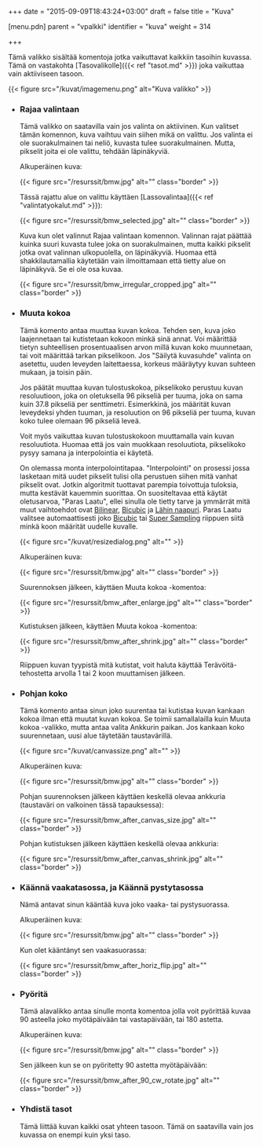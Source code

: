 +++
date = "2015-09-09T18:43:24+03:00"
draft = false
title = "Kuva"

[menu.pdn]
	parent = "vpalkki"
	identifier = "kuva"
	weight = 314

+++

Tämä valikko sisältää komentoja jotka vaikuttavat kaikkiin tasoihin kuvassa. Tämä on vastakohta [Tasovalikolle]({{< ref "tasot.md" >}}) joka vaikuttaa vain aktiiviseen tasoon.

{{< figure src="/kuvat/imagemenu.png" alt="Kuva valikko" >}}

*	### Rajaa valintaan

	Tämä valikko on saatavilla vain jos valinta on aktiivinen. Kun valitset tämän komennon, kuva vaihtuu vain siihen mikä on valittu. Jos valinta ei ole suorakulmainen tai 
	neliö, kuvasta tulee suorakulmainen. Mutta, pikselit joita ei ole valittu, tehdään läpinäkyviä.

	Alkuperäinen kuva:
	
	{{< figure src="/resurssit/bmw.jpg" alt="" class="border" >}}
	
	Tässä rajattu alue on valittu käyttäen [Lassovalintaa]({{< ref "valintatyokalut.md" >}}):
	
	{{< figure src="/resurssit/bmw_selected.jpg" alt="" class="border" >}}
	
	Kuva kun olet valinnut Rajaa valintaan komennon. Valinnan rajat päättää kuinka suuri kuvasta tulee joka on suorakulmainen, mutta kaikki pikselit jotka ovat valinnan ulkopuolella, 
	on läpinäkyviä. Huomaa että shakkilautamallia käytetään vain ilmoittamaan että tietty alue on läpinäkyvä. Se ei ole osa kuvaa.
	
	{{< figure src="/resurssit/bmw_irregular_cropped.jpg" alt="" class="border" >}}
	
*	### Muuta kokoa

	Tämä komento antaa muuttaa kuvan kokoa. Tehden sen, kuva joko laajennetaan tai kutistetaan kokoon minkä sinä annat. Voi määrittää tietyn suhteellisen prosentuaalisen arvon millä 
	kuvan koko muunnetaan, tai voit määrittää tarkan pikselikoon. Jos "Säilytä kuvasuhde" valinta on asetettu, uuden leveyden laitettaessa, korkeus määräytyy kuvan suhteen 
	mukaan, ja toisin päin.

	Jos päätät muuttaa kuvan tulostuskokoa, pikselikoko perustuu kuvan resoluutioon, joka on oletuksella 96 pikseliä per tuuma, joka on sama kuin 37.8 pikseliä per senttimetri. 
	Esimerkkinä, jos määrität kuvan leveydeksi yhden tuuman, ja resoluution on 96 pikseliä per tuuma, kuvan koko tulee olemaan 96 pikseliä leveä.
	
	Voit myös vaikuttaa kuvan tulostuskokoon muuttamalla vain kuvan resoluutiota. Huomaa että jos vain muokkaan resoluutiota, pikselikoko pysyy samana ja interpolointia ei käytetä.
	
	On olemassa monta interpolointitapaa. "Interpolointi" on prosessi jossa lasketaan mitä uudet pikselit tulisi olla perustuen siihen mitä vanhat pikselit ovat. Jotkin 
	algoritmit tuottavat parempia toivottuja tuloksia, mutta kestävät kauemmin suorittaa. On suositeltavaa että käytät oletusarvoa, "Paras Laatu", ellei sinulla ole tietty 
	tarve ja ymmärrät mitä muut vaihtoehdot ovat [Bilinear](http://en.wikipedia.org/wiki/Bilinear_interpolation"), 
	[Bicubic](http://en.wikipedia.org/wiki/Bicubic_interpolation) ja [Lähin naapuri](http://en.wikipedia.org/wiki/Nearest_neighbor_interpolation"). Paras Laatu 
	valitsee automaattisesti joko [Bicubic](http://en.wikipedia.org/wiki/Bilinear_interpolation") tai [Super Sampling](http://en.wikipedia.org/wiki/Super_sampling") 
	riippuen siitä minkä koon määrität uudelle kuvalle.
	
	{{< figure src="/kuvat/resizedialog.png" alt="" >}}
	
	Alkuperäinen kuva:
	
	{{< figure src="/resurssit/bmw.jpg" alt="" class="border" >}}
	
	Suurennoksen jälkeen, käyttäen Muuta kokoa -komentoa:
	
	{{< figure src="/resurssit/bmw_after_enlarge.jpg" alt="" class="border" >}}
	
	Kutistuksen jälkeen, käyttäen Muuta kokoa -komentoa:
	
	{{< figure src="/resurssit/bmw_after_shrink.jpg" alt="" class="border" >}}
	
	Riippuen kuvan tyypistä mitä kutistat, voit haluta käyttää Terävöitä-tehostetta arvolla 1 tai 2 koon muuttamisen jälkeen.
	
*	### Pohjan koko
	
	Tämä komento antaa sinun joko suurentaa tai kutistaa kuvan kankaan kokoa ilman että muutat kuvan kokoa. Se toimii samallalailla kuin Muuta kokoa -valikko, mutta antaa valita 
	Ankkurin paikan. Jos kankaan koko suurennetaan, uusi alue täytetään taustavärillä.
	
	{{< figure src="/kuvat/canvassize.png" alt="" >}}
	
	Alkuperäinen kuva:
	
	{{< figure src="/resurssit/bmw.jpg" alt="" class="border" >}}
	
	Pohjan suurennoksen jälkeen käyttäen keskellä olevaa ankkuria (taustaväri on valkoinen tässä tapauksessa):
	
	{{< figure src="/resurssit/bmw_after_canvas_size.jpg" alt="" class="border" >}}
	
	Pohjan kutistuksen jälkeen käyttäen keskellä olevaa ankkuria:
	
	{{< figure src="/resurssit/bmw_after_canvas_shrink.jpg" alt="" class="border" >}}
	
*	### Käännä vaakatasossa<span>, ja</span> Käännä pystytasossa
	
	Nämä antavat sinun kääntää kuva joko vaaka- tai pystysuorassa.
	
	Alkuperäinen kuva:
	
	{{< figure src="/resurssit/bmw.jpg" alt="" class="border" >}}
	
	Kun olet kääntänyt sen vaakasuorassa:
	
	{{< figure src="/resurssit/bmw_after_horiz_flip.jpg" alt="" class="border" >}}
		
*	### Pyöritä
	
	Tämä alavalikko antaa sinulle monta komentoa jolla voit pyörittää kuvaa 90 asteella joko myötäpäivään tai vastapäivään, tai 180 astetta.
	
	Alkuperäinen kuva:
	
	{{< figure src="/resurssit/bmw.jpg" alt="" class="border" >}}
	
	Sen jälkeen kun se on pyöritetty 90 astetta myötäpäivään:
	
	{{< figure src="/resurssit/bmw_after_90_cw_rotate.jpg" alt="" class="border" >}}
	
*	### Yhdistä tasot
	
	Tämä liittää kuvan kaikki osat yhteen tasoon. Tämä on saatavilla vain jos kuvassa on enempi kuin yksi taso.

